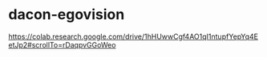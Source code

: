 # dacon-egovision

https://colab.research.google.com/drive/1hHUwwCgf4AO1qI1ntupfYepYq4EetJp2#scrollTo=rDaqpvGGoWeo
